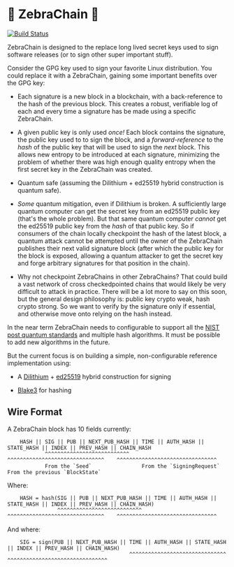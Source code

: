 # 🦓 ZebraChain 🦓

[![Build Status](https://github.com/zebrafactory/zebrachain/actions/workflows/rust.yml/badge.svg)](https://github.com/zebrafactory/zebrachain/actions)

ZebraChain is designed to the replace long lived secret keys used to sign
software releases (or to sign other super important stuff).

Consider the GPG key used to sign your favorite Linux distribution.  You could
replace it with a ZebraChain, gaining some important benefits over the GPG key:

* Each signature is a new block in a blockchain, with a back-reference to the
hash of the previous block.  This creates a robust, verifiable log of each and
every time a signature has be made using a specific ZebraChain.

* A given public key is only used *once!* Each block contains the signature, the
public key used to to sign the block, and a *forward-reference* to the *hash* of
the public key that will be used to sign the *next* block.  This allows new
entropy to be introduced at each signature, minimizing the problem of whether
there was high enough quality entropy when the first secret key in the
ZebraChain was created.

* Quantum safe (assuming the Dilithium + ed25519 hybrid construction is quantum
safe).

* *Some* quantum mitigation, even if Dilithium is broken.  A sufficiently large
quantum computer can get the secret key from an ed25519 public key (that's the
whole problem).  But that same quantum computer *cannot* get the ed25519 public
key from the *hash* of that public key.  So if consumers of the chain locally
checkpoint the hash of the latest block, a quantum attack cannot be attempted
until the owner of the ZebraChain publishes their next valid signature block
(after which the public key for the block is exposed, allowing a quantum
attacker to get the secret key and forge arbitrary signatures for that position
in the chain).

* Why not checkpoint ZebraChains in other ZebraChains?  That could build a vast
network of cross checkedpointed chains that would likely be very difficult to
attack in practice. There will be a lot more to say on this soon, but the
general design philosophy is: public key crypto weak, hash crypto strong.  So
we want to verify by the signature only if essential, and otherwise move onto
relying on the hash instead.

In the near term ZebraChain needs to configurable to support all the [NIST post quantum standards](https://www.nist.gov/news-events/news/2024/08/nist-releases-first-3-finalized-post-quantum-encryption-standards) and multiple hash algorithms.  It must be possible to add new algorithms in the future.

But the current focus is on building a simple, non-configurable reference implementation using:

* A [Dilithium](https://pq-crystals.org/dilithium/) + [ed25519](https://ed25519.cr.yp.to/) hybrid construction for signing

* [Blake3](https://github.com/BLAKE3-team/BLAKE3) for hashing


## Wire Format

A ZebraChain block has 10 fields currently:

        HASH || SIG || PUB || NEXT_PUB_HASH || TIME || AUTH_HASH || STATE_HASH || INDEX || PREV_HASH || CHAIN_HASH
                ^^^^^^^^^^^^^^^^^^^^^^^^^^^    ^^^^^^^^^^^^^^^^^^^^^^^^^^^^^^^    ^^^^^^^^^^^^^^^^^^^^^^^^^^^^^^^^
                From the `Seed`                From the `SigningRequest`          From the previous `BlockState`
Where:

        HASH = hash(SIG || PUB || NEXT_PUB_HASH || TIME || AUTH_HASH || STATE_HASH || INDEX || PREV_HASH || CHAIN_HASH)
                    ^^^^^^^^^^^^^^^^^^^^^^^^^^^    ^^^^^^^^^^^^^^^^^^^^^^^^^^^^^^^    ^^^^^^^^^^^^^^^^^^^^^^^^^^^^^^^^

And where:

        SIG = sign(PUB || NEXT_PUB_HASH || TIME || AUTH_HASH || STATE_HASH || INDEX || PREV_HASH || CHAIN_HASH)
                                           ^^^^^^^^^^^^^^^^^^^^^^^^^^^^^^^    ^^^^^^^^^^^^^^^^^^^^^^^^^^^^^^^^
